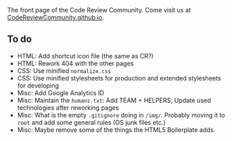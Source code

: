 The front page of the Code Review Community.  Come visit us at [CodeReviewCommunity.github.io](http://codereviewcommunity.github.io/).

## To do

* HTML: Add shortcut icon file (the same as CR?)
* HTML: Rework 404 with the other pages
* CSS: Use minified `normalize.css`
* CSS: Use minified stylesheets for production and extended stylesheets for developing
* Misc: Add Google Analytics ID
* Misc: Maintain the `humans.txt`: Add TEAM + HELPERS; Update used technologies after reworking pages
* Misc: What is the empty `.gitignore` doing in `/img/`. Probably moving it to `root` and add some general rules (OS junk files etc.)
* Misc: Maybe remove some of the things the HTML5 Boilerplate adds.
